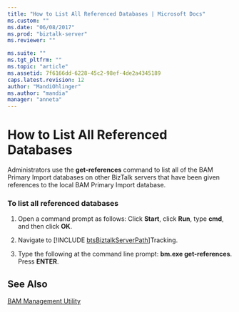 ```yaml
---
title: "How to List All Referenced Databases | Microsoft Docs"
ms.custom: ""
ms.date: "06/08/2017"
ms.prod: "biztalk-server"
ms.reviewer: ""

ms.suite: ""
ms.tgt_pltfrm: ""
ms.topic: "article"
ms.assetid: 7f6166dd-6228-45c2-98ef-4de2a4345189
caps.latest.revision: 12
author: "MandiOhlinger"
ms.author: "mandia"
manager: "anneta"
---
```

# How to List All Referenced Databases
Administrators use the **get-references** command to list all of the BAM Primary Import databases on other BizTalk servers that have been given references to the local BAM Primary Import database.  
  
### To list all referenced databases  
  
1. Open a command prompt as follows: Click **Start**, click **Run**, type **cmd**, and then click **OK**.  
  
2. Navigate to [!INCLUDE [btsBiztalkServerPath](../includes/btsbiztalkserverpath-md.md)]Tracking.  
  
3. Type the following at the command line prompt: **bm.exe get-references**. Press **ENTER**.  
  
## See Also  
 [BAM Management Utility](../core/bam-management-utility.md)